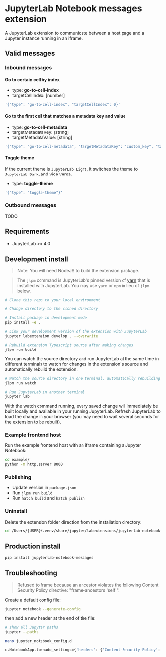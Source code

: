 # JupyterLab Notebook messages extension

A JupyterLab extension to communicate between a host page and a Jupyter instance running in an iframe.

## Valid messages

### Inbound messages

#### Go to certain cell by index

- type: **go-to-cell-index**
- targetCellIndex: [number]

```javascript
'{"type": "go-to-cell-index", "targetCellIndex": 0}'
```

#### Go to the first cell that matches a metadata key and value

- type: **go-to-cell-metadata**
- targetMetadataKey: [string]
- targetMetadataValue: [string]

```javascript
'{"type": "go-to-cell-metadata", "targetMetadataKey": "custom_key", "targetMetadataValue": "custom_value"}'
```

#### Toggle theme

If the current theme is `JupyterLab Light`, it switches the theme to `JupyterLab Dark`, and vice versa. 

- type: **toggle-theme**

```javascript
'{"type": "toggle-theme"}'
```

### Outbound messages

TODO

## Requirements

- JupyterLab >= 4.0

## Development install

> Note: You will need NodeJS to build the extension package.

> The `jlpm` command is JupyterLab's pinned version of
[yarn](https://yarnpkg.com/) that is installed with JupyterLab. You may use
`yarn` or `npm` in lieu of `jlpm` below.

```bash
# Clone this repo to your local environment

# Change directory to the cloned directory

# Install package in development mode
pip install -e .

# Link your development version of the extension with JupyterLab
jupyter labextension develop . --overwrite

# Rebuild extension Typescript source after making changes
jlpm run build
```

You can watch the source directory and run JupyterLab at the same time in different terminals to watch for changes in the extension's source and automatically rebuild the extension.

```bash
# Watch the source directory in one terminal, automatically rebuilding when needed
jlpm run watch

# Run JupyterLab in another terminal
jupyter lab
```

With the watch command running, every saved change will immediately be built locally and available in your running JupyterLab. Refresh JupyterLab to load the change in your browser (you may need to wait several seconds for the extension to be rebuilt).

### Example frontend host

Run the example frontend host with an iframe containing a Jupyter Notebook:

```bash
cd example/
python -m http.server 8000
```

### Publishing

* Update version in `package.json`
* Run `jlpm run build`
* Run `hatch build` and `hatch publish`

### Uninstall

Delete the extension folder direction from the installation directory:

```bash
cd /Users/{USER}/.venv/share/jupyter/labextensions/jupyterlab-notebook-messages
```

## Production install

```bash
pip install jupyterlab-notebook-messages
```

## Troubleshooting

> Refused to frame because an ancestor violates the following Content Security Policy directive: "frame-ancestors 'self'".

Create a default config file:

```bash
jupyter notebook --generate-config
```

then add a new header at the end of the file:

```bash
# show all Jupyter paths
jupyter --paths

nano jupyter_notebook_config.d

c.NotebookApp.tornado_settings={'headers': {'Content-Security-Policy': "frame-ancestors self *"}}
```